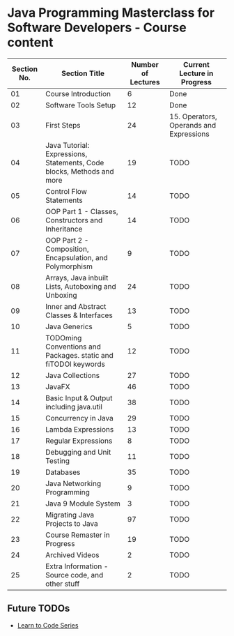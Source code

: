 # Java Programming Masterclass for Software Developers - Course content

| Section No. | Section Title                                                         | Number of Lectures | Current Lecture in Progress             |
| ----------- | --------------------------------------------------------------------- | ------------------ | --------------------------------------- |
| 01          | Course Introduction                                                   | 6                  | Done                                    |
| 02          | Software Tools Setup                                                  | 12                 | Done                                    |
| 03          | First Steps                                                           | 24                 | 15. Operators, Operands and Expressions |
| 04          | Java Tutorial: Expressions, Statements, Code blocks, Methods and more | 19                 | TODO                                    |
| 05          | Control Flow Statements                                               | 14                 | TODO                                    |
| 06          | OOP Part 1 - Classes, Constructors and Inheritance                    | 14                 | TODO                                    |
| 07          | OOP Part 2 - Composition, Encapsulation, and Polymorphism             | 9                  | TODO                                    |
| 08          | Arrays, Java inbuilt Lists, Autoboxing and Unboxing                   | 24                 | TODO                                    |
| 09          | Inner and Abstract Classes & Interfaces                               | 13                 | TODO                                    |
| 10          | Java Generics                                                         | 5                  | TODO                                    |
| 11          | TODOming Conventions and Packages. static and fiTODOl keywords        | 12                 | TODO                                    |
| 12          | Java Collections                                                      | 27                 | TODO                                    |
| 13          | JavaFX                                                                | 46                 | TODO                                    |
| 14          | Basic Input & Output including java.util                              | 38                 | TODO                                    |
| 15          | Concurrency in Java                                                   | 29                 | TODO                                    |
| 16          | Lambda Expressions                                                    | 13                 | TODO                                    |
| 17          | Regular Expressions                                                   | 8                  | TODO                                    |
| 18          | Debugging and Unit Testing                                            | 11                 | TODO                                    |
| 19          | Databases                                                             | 35                 | TODO                                    |
| 20          | Java Networking Programming                                           | 9                  | TODO                                    |
| 21          | Java 9 Module System                                                  | 3                  | TODO                                    |
| 22          | Migrating Java Projects to Java                                       | 97                 | TODO                                    |
| 23          | Course Remaster in Progress                                           | 19                 | TODO                                    |
| 24          | Archived Videos                                                       | 2                  | TODO                                    |
| 25          | Extra Information - Source code, and other stuff                      | 2                  | TODO                                    |

## Future TODOs

- [Learn to Code Series](https://www.youtube.com/playlist?list=PLXtTjtWmQhg0N08o_oSaAantmQAu-1Xad)
